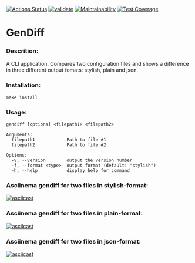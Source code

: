 [![Actions Status](https://github.com/onlydisco/frontend-project-46/workflows/hexlet-check/badge.svg)](https://github.com/onlydisco/frontend-project-46/actions)
[![validate](https://github.com/onlydisco/frontend-project-46/actions/workflows/validate.yml/badge.svg)](https://github.com/onlydisco/frontend-project-46/actions/workflows/validate.yml)
[![Maintainability](https://api.codeclimate.com/v1/badges/36be9d23cbbeade1906f/maintainability)](https://codeclimate.com/github/onlydisco/frontend-project-46/maintainability)
[![Test Coverage](https://api.codeclimate.com/v1/badges/36be9d23cbbeade1906f/test_coverage)](https://codeclimate.com/github/onlydisco/frontend-project-46/test_coverage)

# GenDiff

### Descrition:
A CLI application. Compares two configuration files and shows a difference in three different output fomats: stylish, plain and json.
 

### Installation:

    make install

### Usage:

    gendiff [options] <filepath1> <filepath2>

    Arguments:
      filepath1            Path to file #1
      filepath2            Path to file #2

    Options:
      -V, --version        output the version number
      -f, --format <type>  output format (default: "stylish")
      -h, --help           display help for command

### Asciinema gendiff for two files in stylish-format:
[![asciicast](https://asciinema.org/a/542889.svg)](https://asciinema.org/a/542889)

### Asciinema gendiff for two files in plain-format:
[![asciicast](https://asciinema.org/a/542890.svg)](https://asciinema.org/a/542890)

### Asciinema gendiff for two files in json-format:
[![asciicast](https://asciinema.org/a/542891.svg)](https://asciinema.org/a/542891)